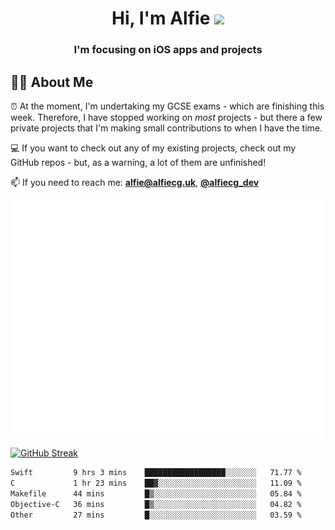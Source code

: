 <h1 align="center">Hi, I'm Alfie <img src="https://raw.githubusercontent.com/MartinHeinz/MartinHeinz/master/wave.gif" width="30px"></h1>
<h3 align="center">I'm focusing on iOS apps and projects</h3>


## 🙋‍♂️ About Me

⏰ At the moment, I'm undertaking my GCSE exams - which are finishing this week. Therefore, I have stopped working on _most_ projects - but there a few private projects that I'm making small contributions to when I have the time.

💻 If you want to check out any of my existing projects, check out my GitHub repos - but, as a warning, a lot of them are unfinished!

📫 If you need to reach me: **alfie@alfiecg.uk**, **[@alfiecg_dev](https://twitter.com/alfiecg_dev)**

<img align="center" src="/github-metrics.svg" alt="Metrics" width="500">

[![GitHub Streak](https://streak-stats.demolab.com/?user=alfiecg24)](https://git.io/streak-stats)

<!--START_SECTION:waka-->

```txt
Swift         9 hrs 3 mins    ██████████████████░░░░░░░   71.77 %
C             1 hr 23 mins    ██▓░░░░░░░░░░░░░░░░░░░░░░   11.09 %
Makefile      44 mins         █▒░░░░░░░░░░░░░░░░░░░░░░░   05.84 %
Objective-C   36 mins         █▒░░░░░░░░░░░░░░░░░░░░░░░   04.82 %
Other         27 mins         █░░░░░░░░░░░░░░░░░░░░░░░░   03.59 %
```

<!--END_SECTION:waka-->
